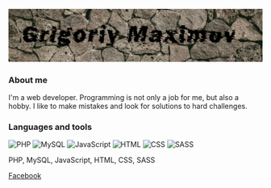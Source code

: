 ![Header](https://github.com/grimaximov/grimaximov/blob/main/assets/%D1%82%D0%B5%D0%BA%D1%81%D1%82%D1%83%D1%80%D0%B0.png)

### About me

I'm a web developer. Programming is not only a job for me, but also a hobby. I like to make mistakes and look for solutions to hard challenges.

### Languages and tools

![PHP](https://img.shields.io/badge/PHP-<COLOR>)
![MySQL](https://img.shields.io/badge/MySQL-<COLOR>)
![JavaScript](https://img.shields.io/badge/JavaScript-orange)
![HTML](https://img.shields.io/badge/HTML-blue)
![CSS](https://img.shields.io/badge/CSS-blue)
![SASS](https://img.shields.io/badge/SASS-blue)


PHP, MySQL, JavaScript, HTML, CSS, SASS  

[Facebook](https://www.facebook.com/grimaximov)